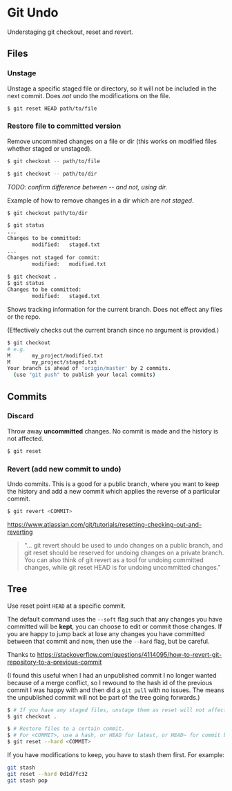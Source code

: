 # Git Undo

Understaging git checkout, reset and revert.

## Files

### Unstage

Unstage a specific staged file or directory, so it will not be included in the next commit. Does _not_ undo the modifications on the file.

```bash
$ git reset HEAD path/to/file
```

### Restore file to committed version

Remove uncommited changes on a file or dir (this works on modified files whether staged or unstaged).

```bash
$ git checkout -- path/to/file

$ git checkout -- path/to/dir
```

_TODO: confirm difference between -- and not, using dir._

Example of how to remove changes in a dir which are _not staged_.

```bash
$ git checkout path/to/dir

$ git status
...
Changes to be committed:
        modified:   staged.txt
...
Changes not staged for commit:
        modified:   modified.txt
        
$ git checkout .
$ git status
Changes to be committed:
        modified:   staged.txt
```

Shows tracking information for the current branch. Does not effect any files or the repo.

(Effectively checks out the current branch since no argument is provided.)

```bash
$ git checkout
# e.g.
M       my_project/modified.txt
M       my_project/staged.txt
Your branch is ahead of 'origin/master' by 2 commits.
  (use "git push" to publish your local commits)
```

## Commits

### Discard

Throw away **uncommitted** changes. No commit is made and the history is not affected.

```bash
$ git reset
```

### Revert (add new commit to undo)

Undo commits. This is a good for a public branch, where you want to keep the history and add a new commit which applies the reverse of a particular commit.

```bash
$ git revert <COMMIT>
```

https://www.atlassian.com/git/tutorials/resetting-checking-out-and-reverting

> "... git revert should be used to undo changes on a public branch, and git reset should be reserved for undoing changes on a private branch. You can also think of git revert as a tool for undoing committed changes, while git reset HEAD is for undoing uncommitted changes."

## Tree

Use reset point `HEAD` at a specific commit. 

The default command uses the `--soft` flag such that any changes you have committed will be **kept**, you can choose to edit or commit those changes. If you are happy to jump back at lose any changes you have committed between that commit and now, then use the `--hard` flag, but be careful.

Thanks to https://stackoverflow.com/questions/4114095/how-to-revert-git-repository-to-a-previous-commit

(I found this useful when I had an unpublished commit I no longer wanted because of a merge conflict, so I rewound to the hash id of the previous commit I was happy with and then did a `git pull` with no issues. The means the unpublished commit will not be part of the tree going forwards.)



```bash
$ # If you have any staged files, unstage them as reset will not affect them otherwise.
$ git checkout .
```

```bash
$ # Restore files to a certain commit. 
$ # For <COMMIT>, use a hash, or HEAD for latest, or HEAD~ for commit before the curren one.
$ git reset --hard <COMMIT>
```

If you have modifications to keep, you have to stash them first. For example:

```bash
git stash
git reset --hard 0d1d7fc32
git stash pop
```
